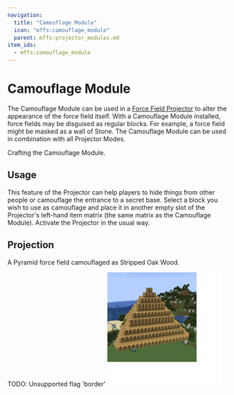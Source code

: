 ```yaml
---
navigation:
  title: "Camouflage Module"
  icon: "mffs:camouflage_module"
  parent: mffs:projector_modules.md
item_ids:
  - mffs:camouflage_module
---
```


# Camouflage Module

<ItemImage id="mffs:camouflage_module" />

The <Color id="dark_purple">Camouflage Module</Color> can be used in a [Force Field Projector](../machines/projector.md) to alter the appearance of the force field itself. With a <Color id="dark_purple">Camouflage Module</Color> installed, force fields may be disguised as regular blocks. For example, a force field might be masked as a wall of Stone. The <Color id="dark_purple">Camouflage Module</Color> can be used in combination with all Projector Modes.

Crafting the <Color id="dark_purple">Camouflage Module</Color>.

<Recipe id="mffs:camouflage_module" />

## Usage

This feature of the Projector can help players to hide things from other people or camouflage the entrance to a secret base. Select a block you wish to use as camouflage and place it in another empty slot of the Projector's left-hand item matrix (the same matrix as the <Color id="dark_purple">Camouflage Module</Color>). Activate the Projector in the usual way.

## Projection

A Pyramid force field camouflaged as Stripped Oak Wood.

TODO: Unsupported flag 'border'
![](pyramid_camo.png)


